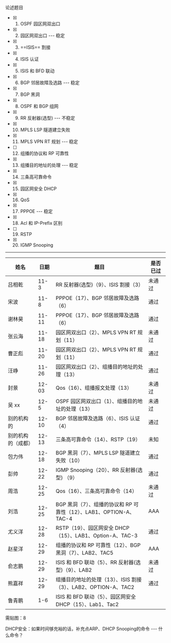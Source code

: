 论述题目

- [x] 1. OSPF 园区网双出口
- [x] 2. 园区网双出口 --- 稳定
- [x] 3. ==ISIS== 割接
- [x] 4. ISIS 认证
- [x] 5. ISIS 和 BFD 联动
- [x]   6. BGP 邻居故障及选路 --- 稳定
- [x] 7. BGP 黑洞
- [x]  8. OSPF 和 BGP 组网
- [x]   9. RR 反射器(选型) --- 不稳定
- [x]  10. MPLS LSP 隧道建立失败
- [x]   11. MPLS VPN RT 规划 --- 稳定
- [ ]   12. 组播的协议和 RP 可靠性
- [x]   13. 组播目的地址的处理 --- 稳定
- [x]   14. 三条高可靠命令
- [x]   15. 园区网安全 DHCP
- [x]  16. QoS
- [x]   17. PPPOE --- 稳定
- [x]   18. Acl 和 IP-Prefix 区别
- [ ]  19. RSTP
- [x] 20. IGMP Snooping

------

| 姓名               | 日期  | 题目                                                         | 是否已过 |
| ------------------ | ----- | ------------------------------------------------------------ | -------- |
| 吕相乾             | 11-3  | RR 反射器(选型)（9）、ISIS 割接（3）                         | 未通过   |
| 宋波               | 11-8  | PPPOE（17）、BGP 邻居故障及选路（6）                         | 通过     |
| 谢林昊             | 11-11 | PPPOE（17）、BGP 邻居故障及选路（6）                         | 通过     |
| 张云海             | 11-18 | 园区网双出口（2）、MPLS VPN RT 规划（11）                    | 未通过   |
| 曹正彪             | 11-20 | 园区网双出口（2）、MPLS VPN RT 规划（11）                    | 通过     |
| 汪峥               | 11-26 | 园区网双出口（2）、组播目的地址的处理（13）                  | 通过     |
| 封景               | 12-03 | Qos（16）、组播报文处理（13）                                | 未通过   |
| 吴 xx              | 12-5  | OSPF 园区网双出口（1）、组播目的地址的处理（13）             | 未通过   |
| 别的机构的         | 12-10 | BGP 邻居故障及选路（6）、ISIS 认证（4）                      | 通过     |
| 别的机构的（成都） | 12-13 | 三条高可靠命令（14）、RSTP（19）                             | 未知     |
| 包力伟             | 12-18 | BGP 黑洞（7）、MPLS LSP 隧道建立失败（10）                   | 通过     |
| 彭帅               | 12-22 | IGMP Snooping（20）、RR 反射器(选型) （9）                   | 通过     |
| 周浩               | 12-25 | Qos（16）、三条高可靠命令（14）                              | 未通过   |
| 刘浩               | 12-25 | BGP 黑洞（7）、组播的协议和 RP 可靠性（12）、LAB1、OPTION-A、TAC-4 | AAA      |
| 尤义洋             | 12-28 | RSTP（19）、园区网安全 DHCP（15）、LAB1、Option-A、TAC-3     | 通过     |
| 赵星洋             | 12-29 | 组播的协议和 RP 可靠性（12）、BGP 黑洞（7）、LAB2、TAC5      | AAA      |
| 俞志鹏             | 12-29 | ISIS 和 BFD 联动（5）、RR 反射器(选型)（9）、LAB2            | 未通过   |
| 熊嘉祥             | 12-29 | 组播目的地址的处理（13）、ISIS 割接（3）、LAB2、OPTION-A、TAC2 | 通过     |
| 鲁青鹏             | 1-6   | ISIS 和 BFD 联动（5）、园区网安全 DHCP（15）、Lab1、Tac2     |          |



需贴图：8

DHCP安全：如果时间够充裕的话，补充点ARP、DHCP Snooping的命令 --- 什么命令？

